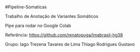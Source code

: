 #Pipeline-Somaticas

Trabalho de Anotação de Variantes Somáticos 

Pipe para rodar no Google Colab

Referência: https://github.com/renatopuga/lmabrasil-hg38


Grupo:
Iago Trezena Tavares de Lima
Thiago Rodrigues
Gustavo


